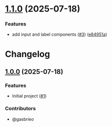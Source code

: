 # [1.1.0](https://github.com/gasbrieo/react-ui/compare/v1.0.0...v1.1.0) (2025-07-18)


### Features

* add input and label components ([#3](https://github.com/gasbrieo/react-ui/issues/3)) ([e84951a](https://github.com/gasbrieo/react-ui/commit/e84951a638833325e851cc63eaf61c4d23d43863))

# Changelog

## [1.0.0](https://github.com/gasbrieo/react-ui/commits/v1.0.0) (2025-07-18)

### Features

- Initial project ([#1](https://github.com/gasbrieo/react-ui/pull/1))

### Contributors

- @gasbrieo

